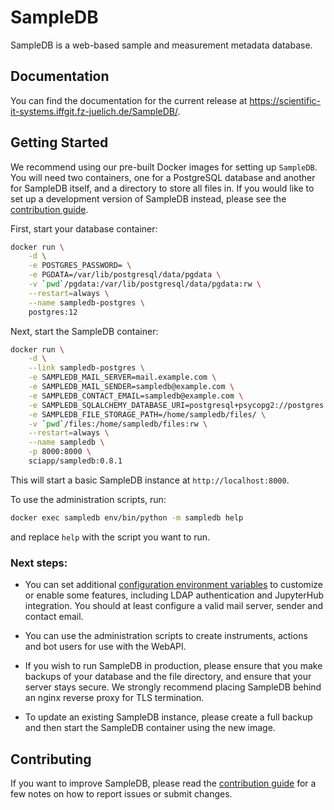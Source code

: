 # SampleDB

SampleDB is a web-based sample and measurement metadata database.

## Documentation

You can find the documentation for the current release at https://scientific-it-systems.iffgit.fz-juelich.de/SampleDB/.

## Getting Started

We recommend using our pre-built Docker images for setting up `SampleDB`. You will need two containers, one for a PostgreSQL database and another for SampleDB itself, and a directory to store all files in. If you would like to set up a development version of SampleDB instead, please see the [contribution guide](https://github.com/sciapp/sampledb/blob/develop/CONTRIBUTING.md).

First, start your database container:

```bash
docker run \
    -d \
    -e POSTGRES_PASSWORD= \
    -e PGDATA=/var/lib/postgresql/data/pgdata \
    -v `pwd`/pgdata:/var/lib/postgresql/data/pgdata:rw \
    --restart=always \
    --name sampledb-postgres \
    postgres:12
```

Next, start the SampleDB container:

```bash
docker run \
    -d \
    --link sampledb-postgres \
    -e SAMPLEDB_MAIL_SERVER=mail.example.com \
    -e SAMPLEDB_MAIL_SENDER=sampledb@example.com \
    -e SAMPLEDB_CONTACT_EMAIL=sampledb@example.com \
    -e SAMPLEDB_SQLALCHEMY_DATABASE_URI=postgresql+psycopg2://postgres:@sampledb-postgres:5432/postgres \
    -e SAMPLEDB_FILE_STORAGE_PATH=/home/sampledb/files/ \
    -v `pwd`/files:/home/sampledb/files:rw \
    --restart=always \
    --name sampledb \
    -p 8000:8000 \
    sciapp/sampledb:0.8.1
```

This will start a basic SampleDB instance at `http://localhost:8000`.

To use the administration scripts, run:

```bash
docker exec sampledb env/bin/python -m sampledb help
```

and replace `help` with the script you want to run.

### Next steps:

- You can set additional [configuration environment variables](https://scientific-it-systems.iffgit.fz-juelich.de/SampleDB/developer_guide/configuration.html) to customize or enable some features, including LDAP authentication and JupyterHub integration. You should at least configure a valid mail server, sender and contact email.

- You can use the administration scripts to create instruments, actions and bot users for use with the WebAPI.

- If you wish to run SampleDB in production, please ensure that you make backups of your database and the file directory, and ensure that your server stays secure. We strongly recommend placing SampleDB behind an nginx reverse proxy for TLS termination.

- To update an existing SampleDB instance, please create a full backup and then start the SampleDB container using the new image.

## Contributing

If you want to improve SampleDB, please read the [contribution guide](https://github.com/sciapp/sampledb/blob/develop/CONTRIBUTING.md) for a few notes on how to report issues or submit changes.
